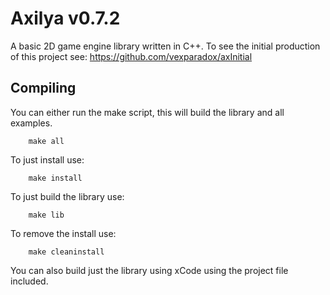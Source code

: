 # Axilya v0.7.2

A basic 2D game engine library written in C++. To see the initial production of this project see: https://github.com/vexparadox/axInitial

## Compiling

You can either run the make script, this will build the library and all examples.

```Shell
	make all
```

To just install use:

```Shell
	make install
```

To just build the library use:
```Shell
	make lib
```

To remove the install use:

```Shell
	make cleaninstall
```

You can also build just the library using xCode using the project file included.
